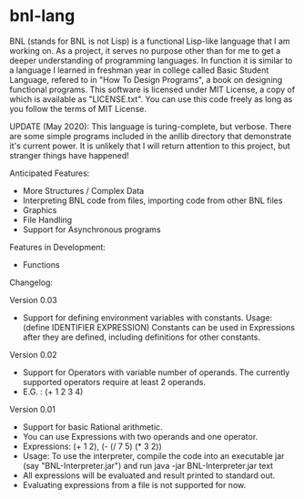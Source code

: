 # bnl-lang
BNL (stands for BNL is not Lisp) is a functional Lisp-like language that I am working on. As a project, it serves no purpose other than for me to get a deeper understanding of programming languages. In function it is similar to a language I learned in freshman year in college called Basic Student Language, refered to in "How To Design Programs", a book on designing functional programs. This software is licensed under MIT License, a copy of which is available as "LICENSE.txt". You can use this code freely as long as you follow the terms of MIT License.

UPDATE (May 2020):
This language is turing-complete, but verbose. There are some simple programs included in the anllib directory that demonstrate it's current power. It is unlikely that I will return attention to this project, but stranger things have happened!

Anticipated Features:
- More Structures / Complex Data
- Interpreting BNL code from files, importing code from other BNL files
- Graphics
- File Handling
- Support for Asynchronous programs


Features in Development:
- Functions

Changelog:

Version 0.03
- Support for defining environment variables with constants. Usage:
    (define IDENTIFIER EXPRESSION)
  Constants can be used in Expressions after they are defined,
  including definitions for other constants.

Version 0.02
- Support for Operators with variable number of operands. The currently supported operators require at least 2 operands.
- E.G. : (+ 1 2 3 4)

Version 0.01
- Support for basic Rational arithmetic.
- You can use Expressions with two operands and one operator.
- Expressions: (+ 1 2), (- (/ 7 5) (\* 3 2))
- Usage: To use the interpreter, compile the code into an executable jar (say "BNL-Interpreter.jar") and run
         java -jar BNL-Interpreter.jar text <expressions>
- All expressions will be evaluated and result printed to standard out.
- Evaluating expressions from a file is not supported for now.
